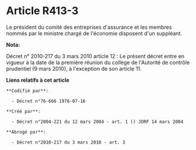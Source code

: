 # Article R413-3

Le président du comité des entreprises d'assurance et les membres nommés par le ministre chargé de l'économie disposent d'un
suppléant.

**Nota:**

Décret n° 2010-217 du 3 mars 2010 article 12 : Le présent décret entre en vigueur à la date de la première réunion du collège
de l'Autorité de contrôle prudentiel (9 mars 2010), à l'exception de son article 11.

**Liens relatifs à cet article**

	**Codifié par**:

	  - Décret n°76-666 1976-07-16

	**Créé par**:

	  - Décret n°2004-221 du 12 mars 2004 - art. 1 () JORF 14 mars 2004

	**Abrogé par**:

	  - Décret n°2010-217 du 3 mars 2010 - art. 3

